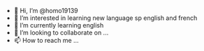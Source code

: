 - 👋 Hi, I’m @homo19139
- 👀 I’m interested in learning new language sp english and french
- 🌱 I’m currently learning english
- 💞️ I’m looking to collaborate on ...
- 📫 How to reach me ...

<!---
homo19139/homo19139 is a ✨ special ✨ repository because its `README.md` (this file) appears on your GitHub profile.
You can click the Preview link to take a look at your changes.
--->
